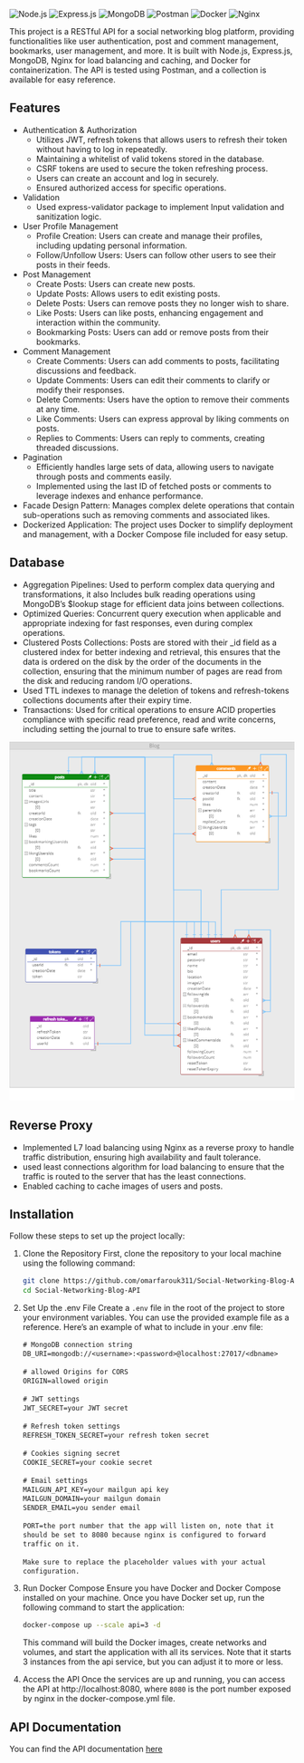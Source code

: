![Node.js](https://img.shields.io/badge/Node.js-339933?style=for-the-badge&logo=nodedotjs&logoColor=white)
![Express.js](https://img.shields.io/badge/Express.js-000000?style=for-the-badge&logo=express&logoColor=white)
![MongoDB](https://img.shields.io/badge/MongoDB-47A248?style=for-the-badge&logo=mongodb&logoColor=white)
![Postman](https://img.shields.io/badge/Postman-FF6C37?style=for-the-badge&logo=postman&logoColor=white)
![Docker](https://img.shields.io/badge/Docker-2496ED?style=for-the-badge&logo=docker&logoColor=white)
![Nginx](https://img.shields.io/badge/Nginx-009639?style=for-the-badge&logo=nginx&logoColor=white)

This project is a RESTful API for a social networking blog platform, providing functionalities like user authentication, post and comment management, bookmarks, user management, and more. It is built with Node.js, Express.js, MongoDB, Nginx for load balancing and caching, and Docker for containerization. The API is tested using Postman, and a collection is available for easy reference.

## Features
- Authentication & Authorization
    - Utilizes JWT, refresh tokens that allows users to refresh their token without having to log in repeatedly.
    - Maintaining a whitelist of valid tokens stored in the database.
    - CSRF tokens are used to secure the token refreshing process.
    - Users can create an account and log in securely.
    - Ensured authorized access for specific operations.
- Validation
  - Used express-validator package to implement Input validation and sanitization logic.
- User Profile Management
  - Profile Creation: Users can create and manage their profiles, including updating personal information.
  - Follow/Unfollow Users: Users can follow other users to see their posts in their feeds.
- Post Management
  - Create Posts: Users can create new posts.
  - Update Posts: Allows users to edit existing posts.
  - Delete Posts: Users can remove posts they no longer wish to share.
  - Like Posts: Users can like posts, enhancing engagement and interaction within the community.
  - Bookmarking Posts: Users can add or remove posts from their bookmarks.
- Comment Management
  - Create Comments: Users can add comments to posts, facilitating discussions and feedback.
  - Update Comments: Users can edit their comments to clarify or modify their responses.
  - Delete Comments: Users have the option to remove their comments at any time.
  - Like Comments: Users can express approval by liking comments on posts.
  - Replies to Comments: Users can reply to comments, creating threaded discussions.
- Pagination
    - Efficiently handles large sets of data, allowing users to navigate through posts and comments easily.
    - Implemented using the last ID of fetched posts or comments to leverage indexes and enhance performance.
- Facade Design Pattern: Manages complex delete operations that contain sub-operations such as removing comments and associated likes.
- Dockerized Application: The project uses Docker to simplify deployment and management, with a Docker Compose file included for easy setup.

## Database
- Aggregation Pipelines: Used to perform complex data querying and transformations, it also Includes bulk reading operations using MongoDB’s $lookup stage for efficient data joins between collections.
- Optimized Queries: Concurrent query execution when applicable and appropriate indexing for fast responses, even during complex operations.
- Clustered Posts Collections: Posts are stored with their _id field as a clustered index for better indexing and retrieval, this ensures that the data is ordered on the disk by the order of the documents in the collection, ensuring that the minimum number of pages are read from the disk and reducing random I/O operations.
- Used TTL indexes to manage the deletion of tokens and refresh-tokens collections documents after their expiry time.
- Transactions: Used for critical operations to ensure ACID properties compliance with specific read preference, read and write concerns, including setting the journal to true to ensure safe writes.

![database](database%20schema.png)

## Reverse Proxy
- Implemented L7 load balancing using Nginx as a reverse proxy to handle traffic distribution, ensuring high availability and fault tolerance.
- used least connections algorithm for load balancing to ensure that the traffic is routed to the server that has the least connections.
- Enabled caching to cache images of users and posts.

## Installation
Follow these steps to set up the project locally:

1. Clone the Repository
    First, clone the repository to your local machine using the following command:
    
    ```bash
    git clone https://github.com/omarfarouk311/Social-Networking-Blog-API.git
    cd Social-Networking-Blog-API
    ```
    
2. Set Up the .env File
    Create a `.env` file in the root of the project to store your environment variables. You can use the provided example file as a reference. Here’s an example of what to include in your .env file:
    
    ```plaintext
    # MongoDB connection string
    DB_URI=mongodb://<username>:<password>@localhost:27017/<dbname>
    
    # allowed Origins for CORS
    ORIGIN=allowed origin
    
    # JWT settings
    JWT_SECRET=your JWT secret
    
    # Refresh token settings
    REFRESH_TOKEN_SECRET=your refresh token secret
    
    # Cookies signing secret
    COOKIE_SECRET=your cookie secret
    
    # Email settings
    MAILGUN_API_KEY=your mailgun api key
    MAILGUN_DOMAIN=your mailgun domain
    SENDER_EMAIL=you sender email
    
    PORT=the port number that the app will listen on, note that it should be set to 8080 because nginx is configured to forward traffic on it.
    
    Make sure to replace the placeholder values with your actual configuration.
    ```

3. Run Docker Compose
    Ensure you have Docker and Docker Compose installed on your machine. Once you have Docker set up, run the following command to start the application:
    ```bash
    docker-compose up --scale api=3 -d
    ```
    This command will build the Docker images, create networks and volumes, and start the application with all its services.
    Note that it starts 3 instances from the api service, but you can adjust it to more or less.

4. Access the API Once the services are up and running, you can access the API at http://localhost:8080, where `8080` is the port number exposed by nginx in the docker-compose.yml file.

## API Documentation
You can find the API documentation [here](https://documenter.getpostman.com/view/34071055/2sAXxMgu6D)
